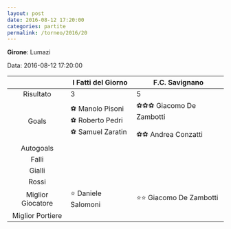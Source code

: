 ```yaml
---
layout: post
date: 2016-08-12 17:20:00
categories: partite
permalink: /torneo/2016/20
---
```

**Girone**: Lumazi

Data: 2016-08-12 17:20:00

| | I Fatti del Giorno | F.C. Savignano |
|:-----:|-----|-----|
Risultato|3|5
Goals|⚽ Manolo Pisoni<br/>⚽ Roberto Pedri<br/>⚽ Samuel Zaratin|⚽⚽⚽ Giacomo  De Zambotti<br/><br/>⚽⚽ Andrea Conzatti<br/>
Autogoals||
Falli||
Gialli||
Rossi||
Miglior Giocatore|⭐ Daniele Salomoni<br/>|⭐⭐ Giacomo  De Zambotti<br/>
Miglior Portiere||